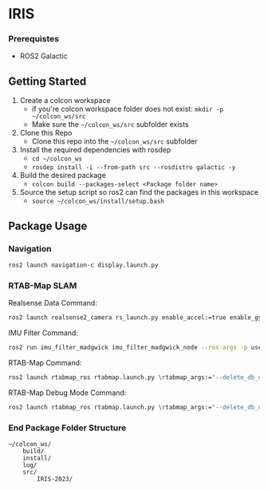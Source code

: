 # IRIS
### Prerequistes
- ROS2 Galactic
## Getting Started
1. Create a colcon workspace
    - if you're colcon workspace folder does not exist: `mkdir -p ~/colcon_ws/src`
    - Make sure the `~/colcon_ws/src` subfolder exists
2. Clone this Repo
    -  Clone this repo into the `~/colcon_ws/src` subfolder
2. Install the required dependencies with rosdep
    - `cd ~/colcon_ws`
    - `rosdep install -i --from-path src --rosdistro galactic -y`
3. Build the desired package
    - `colcon build --packages-select <Package folder name>`
4. Source the setup script so ros2 can find the packages in this workspace 
    - `source ~/colcon_ws/install/setup.bash`

## Package Usage
### Navigation
```bash
ros2 launch navigation-c display.launch.py
```

### RTAB-Map SLAM
Realsense Data Command:
```bash
ros2 launch realsense2_camera rs_launch.py enable_accel:=true enable_gyro:=true unite_imu_method:=2
```
IMU Filter Command:
```bash
ros2 run imu_filter_madgwick imu_filter_madgwick_node --ros-args -p use_mag:=false -r /imu/data_raw:=/camera/imu
```
RTAB-Map Command:
```bash
ros2 launch rtabmap_ros rtabmap.launch.py \rtabmap_args:="--delete_db_on_start --Optimizer/GravitySigma 0.3" \frame_id:=camera_link \rgb_topic:=/camera/color/image_raw \depth_topic:=/camera/depth/image_rect_raw \camera_info_topic:=/camera/color/camera_info \approx_sync:=true \wait_imu_to_init:=true \imu_topic:=/imu/data \rviz:=false \rtabmapviz:=true
```
RTAB-Map Debug Mode Command:
```bash
ros2 launch rtabmap_ros rtabmap.launch.py \rtabmap_args:="--delete_db_on_start" \frame_id:=camera_link \rgb_topic:=/camera/color/image_raw \depth_topic:=/camera/depth/image_rect_raw \camera_info_topic:=/camera/color/camera_info \approx_sync:=true \wait_imu_to_init:=true \imu_topic:=/imu/data \rviz:=true \rtabmapviz:=false \rtabmap_args:="-d --udebug" \launch_prefix:="xterm -e gdb -ex run --args"
```

### End Package Folder Structure
```
~/colcon_ws/
    build/
    install/
    log/
    src/
        IRIS-2023/
```
